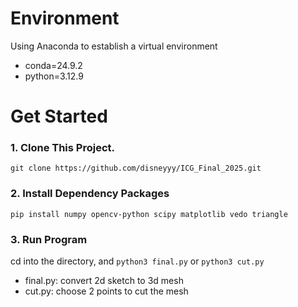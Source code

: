 # Environment
Using Anaconda to establish a virtual environment
* conda=24.9.2
* python=3.12.9
# Get Started
### 1. Clone This Project.  
`git clone https://github.com/disneyyy/ICG_Final_2025.git`
### 2. Install Dependency Packages  
`pip install numpy opencv-python scipy matplotlib vedo triangle`
### 3. Run Program
cd into the directory, and `python3 final.py` or `python3 cut.py`
* final.py: convert 2d sketch to 3d mesh
* cut.py: choose 2 points to cut the mesh
